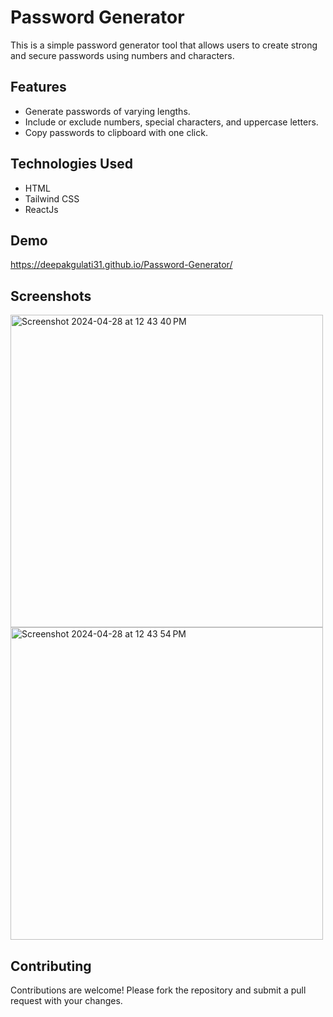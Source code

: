 # Password Generator
This is a simple password generator tool that allows users to create strong and secure passwords using numbers and characters.

## Features
- Generate passwords of varying lengths.
- Include or exclude numbers, special characters, and uppercase letters.
- Copy passwords to clipboard with one click.

## Technologies Used
- HTML
- Tailwind CSS
- ReactJs

 ## Demo
 https://deepakgulati31.github.io/Password-Generator/

## Screenshots
<img width="500" alt="Screenshot 2024-04-28 at 12 43 40 PM" src="https://github.com/DeepakGulati31/Password-Generator/assets/139341428/98dab613-32ed-4786-b8bf-7d964c28f0e3"> <img width="500" alt="Screenshot 2024-04-28 at 12 43 54 PM" src="https://github.com/DeepakGulati31/Password-Generator/assets/139341428/734cf966-3dee-416d-b394-207267aa6986">


## Contributing
Contributions are welcome! Please fork the repository and submit a pull request with your changes.
